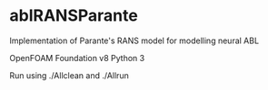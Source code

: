 # ablRANSParante
Implementation of Parante's RANS model for modelling neural ABL

OpenFOAM Foundation v8
Python 3

Run using ./Allclean and ./Allrun